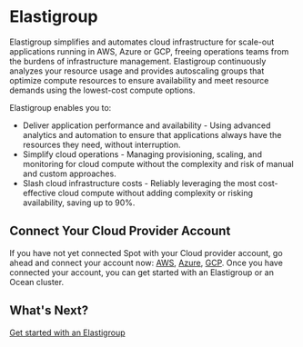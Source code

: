 # Elastigroup

Elastigroup simplifies and automates cloud infrastructure for scale-out applications running in AWS, Azure or GCP, freeing operations teams from the burdens of infrastructure management. Elastigroup continuously analyzes your resource usage and provides autoscaling groups that optimize compute resources to ensure availability and meet resource demands using the lowest-cost compute options.

Elastigroup enables you to:

- Deliver application performance and availability - Using advanced analytics and automation to ensure that applications always have the resources they need, without interruption.
- Simplify cloud operations - Managing provisioning, scaling, and monitoring for cloud compute without the complexity and risk of manual and custom approaches.
- Slash cloud infrastructure costs - Reliably leveraging the most cost-effective cloud compute without adding complexity or risking availability, saving up to 90%.

## Connect Your Cloud Provider Account

If you have not yet connected Spot with your Cloud provider account, go ahead and connect your account now: [AWS](connect-your-cloud-provider/aws-account), [Azure](connect-your-cloud-provider/azure-account), [GCP](connect-your-cloud-provider/gcp-project). Once you have connected your account, you can get started with an Elastigroup or an Ocean cluster.

## What's Next?

[Get started with an Elastigroup](elastigroup/getting-started/)
